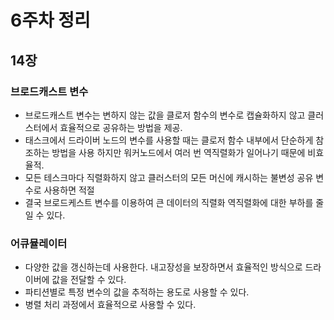 # 6주차 정리

## 14장
### 브로드캐스트 변수
- 브로드캐스트 변수는 변하지 않는 값을 클로저 함수의 변수로 캡슐화하지 않고 클러스터에서 효율적으로 공유하는 방법을 제공.
- 태스크에서 드라이버 노드의 변수를 사용할 때는 클로저 함수 내부에서 단순하게 참조하는 방법을 사용 하지만 워커노드에서 여러 번 역직렬화가 일어나기 때문에 비효율적.
- 모든 테스크마다 직렬화하지 않고 클러스터의 모든 머신에 캐시하는 불변성 공유 변수로 사용하면 적절
- 결국 브로드케스트 변수를 이용하여 큰 데이터의 직렬화 역직렬화에 대한 부하를 줄일 수 있다.
### 어큐뮬레이터
- 다양한 값을 갱신하는데 사용한다. 내고장성을 보장하면서 효율적인 방식으로 드라이버에 값을 전달할 수 있다.
- 파티션별로 특정 변수의 값을 추적하는 용도로 사용할 수 있다.
- 병렬 처리 과정에서 효율적으로 사용할 수 있다.